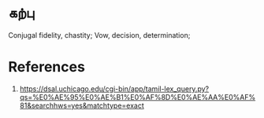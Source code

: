 # கற்பு
Conjugal fidelity, chastity;
Vow, decision, determination;

# References
1. https://dsal.uchicago.edu/cgi-bin/app/tamil-lex_query.py?qs=%E0%AE%95%E0%AE%B1%E0%AF%8D%E0%AE%AA%E0%AF%81&searchhws=yes&matchtype=exact
